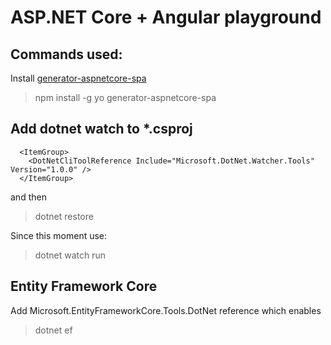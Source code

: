 # ASP.NET Core + Angular playground

## Commands used:

Install [generator-aspnetcore-spa](https://www.npmjs.com/package/generator-aspnetcore-spa)
> npm install -g yo generator-aspnetcore-spa

## Add dotnet watch to *.csproj

```
  <ItemGroup>
    <DotNetCliToolReference Include="Microsoft.DotNet.Watcher.Tools" Version="1.0.0" />
  </ItemGroup>
```

and then

>dotnet restore

Since this moment use:

> dotnet watch run

## Entity Framework Core
Add Microsoft.EntityFrameworkCore.Tools.DotNet reference which enables

>dotnet ef